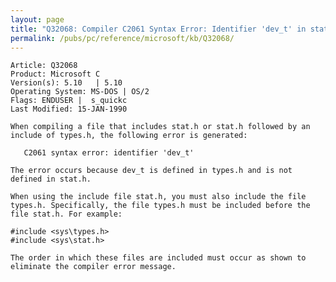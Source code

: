 ```yaml
---
layout: page
title: "Q32068: Compiler C2061 Syntax Error: Identifier 'dev_t' in stat.h"
permalink: /pubs/pc/reference/microsoft/kb/Q32068/
---
```


	Article: Q32068
	Product: Microsoft C
	Version(s): 5.10   | 5.10
	Operating System: MS-DOS | OS/2
	Flags: ENDUSER |  s_quickc
	Last Modified: 15-JAN-1990
	
	When compiling a file that includes stat.h or stat.h followed by an
	include of types.h, the following error is generated:
	
	   C2061 syntax error: identifier 'dev_t'
	
	The error occurs because dev_t is defined in types.h and is not
	defined in stat.h.
	
	When using the include file stat.h, you must also include the file
	types.h. Specifically, the file types.h must be included before the
	file stat.h. For example:
	
	#include <sys\types.h>
	#include <sys\stat.h>
	
	The order in which these files are included must occur as shown to
	eliminate the compiler error message.
